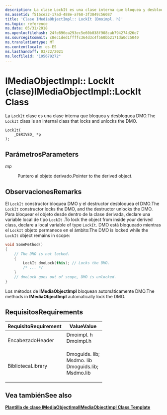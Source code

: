 ```yaml
---
description: La clase LockIt es una clase interna que bloquea y desbloquea DMO.
ms.assetid: f516ce22-17ad-488e-a768-3f3849c56087
title: 'Clase IMediaObjectImpl:: LockIt (Dmoimpl. h)'
ms.topic: reference
ms.date: 05/31/2018
ms.openlocfilehash: 24fe896ea293ec5e60b038f908cab794274d26e7
ms.sourcegitcommit: c8ec1ded1ffffc364d3c4f560bb2171da0dc5040
ms.translationtype: MT
ms.contentlocale: es-ES
ms.lasthandoff: 03/22/2021
ms.locfileid: "105679272"
---
```

# <a name="imediaobjectimpllockit-class"></a><span data-ttu-id="e29c9-103">IMediaObjectImpl:: LockIt (clase)</span><span class="sxs-lookup"><span data-stu-id="e29c9-103">IMediaObjectImpl::LockIt Class</span></span>

<span data-ttu-id="e29c9-104">La `LockIt` clase es una clase interna que bloquea y desbloquea DMO.</span><span class="sxs-lookup"><span data-stu-id="e29c9-104">The `LockIt` class is an internal class that locks and unlocks the DMO.</span></span>

``` syntax
LockIt(
    _DERIVED_ *p
);
```

## <a name="parameters"></a><span data-ttu-id="e29c9-105">Parámetros</span><span class="sxs-lookup"><span data-stu-id="e29c9-105">Parameters</span></span>

<dl> <dt>

<span data-ttu-id="e29c9-106"><span id="p"></span><span id="P"></span>*m*</span><span class="sxs-lookup"><span data-stu-id="e29c9-106"><span id="p"></span><span id="P"></span>*p*</span></span>
</dt> <dd>

<span data-ttu-id="e29c9-107">Puntero al objeto derivado.</span><span class="sxs-lookup"><span data-stu-id="e29c9-107">Pointer to the derived object.</span></span>

</dd> </dl>

## <a name="remarks"></a><span data-ttu-id="e29c9-108">Observaciones</span><span class="sxs-lookup"><span data-stu-id="e29c9-108">Remarks</span></span>

<span data-ttu-id="e29c9-109">El `LockIt` constructor bloquea DMO y el destructor desbloquea el DMO.</span><span class="sxs-lookup"><span data-stu-id="e29c9-109">The `LockIt` constructor locks the DMO, and the destructor unlocks the DMO.</span></span> <span data-ttu-id="e29c9-110">Para bloquear el objeto desde dentro de la clase derivada, declare una variable local de tipo `LockIt` .</span><span class="sxs-lookup"><span data-stu-id="e29c9-110">To lock the object from inside your derived class, declare a local variable of type `LockIt`.</span></span> <span data-ttu-id="e29c9-111">DMO está bloqueado mientras el `LockIt` objeto permanece en el ámbito:</span><span class="sxs-lookup"><span data-stu-id="e29c9-111">The DMO is locked while the `LockIt` object remains in scope:</span></span>


```C++
void SomeMethod()
{
    // The DMO is not locked.
    {
        LockIt dmoLock(this); // Locks the DMO.
        /* ... */
    } 
    // dmoLock goes out of scope, DMO is unlocked.
}
```



<span data-ttu-id="e29c9-112">Los métodos de **IMediaObjectImpl** bloquean automáticamente DMO.</span><span class="sxs-lookup"><span data-stu-id="e29c9-112">The methods in **IMediaObjectImpl** automatically lock the DMO.</span></span>

## <a name="requirements"></a><span data-ttu-id="e29c9-113">Requisitos</span><span class="sxs-lookup"><span data-stu-id="e29c9-113">Requirements</span></span>



| <span data-ttu-id="e29c9-114">Requisito</span><span class="sxs-lookup"><span data-stu-id="e29c9-114">Requirement</span></span> | <span data-ttu-id="e29c9-115">Value</span><span class="sxs-lookup"><span data-stu-id="e29c9-115">Value</span></span> |
|--------------------|----------------------------------------------------------------------------------------------------------------------------------------------------------|
| <span data-ttu-id="e29c9-116">Encabezado</span><span class="sxs-lookup"><span data-stu-id="e29c9-116">Header</span></span><br/>  | <dl> <span data-ttu-id="e29c9-117"><dt>Dmoimpl. h</dt></span><span class="sxs-lookup"><span data-stu-id="e29c9-117"><dt>Dmoimpl.h</dt></span></span> </dl>                                                                     |
| <span data-ttu-id="e29c9-118">Biblioteca</span><span class="sxs-lookup"><span data-stu-id="e29c9-118">Library</span></span><br/> | <dl> <span data-ttu-id="e29c9-119"><dt>Dmoguids. lib; </dt> <dt>Msdmo. lib</dt></span><span class="sxs-lookup"><span data-stu-id="e29c9-119"><dt>Dmoguids.lib; </dt> <dt>Msdmo.lib</dt></span></span> </dl> |



## <a name="see-also"></a><span data-ttu-id="e29c9-120">Vea también</span><span class="sxs-lookup"><span data-stu-id="e29c9-120">See also</span></span>

<dl> <dt>

[<span data-ttu-id="e29c9-121">**Plantilla de clase IMediaObjectImpl**</span><span class="sxs-lookup"><span data-stu-id="e29c9-121">**IMediaObjectImpl Class Template**</span></span>](imediaobjectimpl-class-template.md)
</dt> </dl>

 

 




